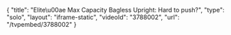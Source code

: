 {
    "title": "Elite\u00ae Max Capacity Bagless Upright: Hard to push?",
    "type": "solo",
    "layout": "iframe-static",
    "videoId": "3788002",
    "url": "\/tvpembed\/3788002"
}